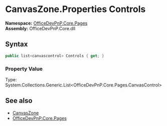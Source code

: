 # CanvasZone.Properties Controls
**Namespace:** [OfficeDevPnP.Core.Pages](OfficeDevPnP.Core.Pages.md)  
**Assembly:** OfficeDevPnP.Core.dll  
## Syntax
```C#
public list<canvascontrol> Controls { get; }
```

### Property Value
Type: System.Collections.Generic.List<OfficeDevPnP.Core.Pages.CanvasControl>  

## See also
- [CanvasZone](OfficeDevPnP.Core.Pages.CanvasZone.md) 
- [OfficeDevPnP.Core.Pages](OfficeDevPnP.Core.Pages.md)

